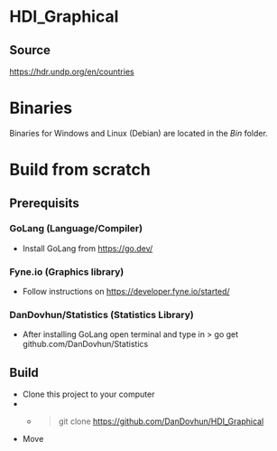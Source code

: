 # HDI_Graphical
## Source 
https://hdr.undp.org/en/countries

# Binaries
Binaries for Windows and Linux (Debian) are located in the *Bin* folder.

# Build from scratch
## Prerequisits
### GoLang (Language/Compiler)
- Install GoLang from https://go.dev/

### Fyne.io (Graphics library)
- Follow instructions on https://developer.fyne.io/started/

### DanDovhun/Statistics (Statistics Library)
- After installing GoLang open terminal and type in > go get github.com/DanDovhun/Statistics

## Build 
- Clone this project to your computer 
- - > git clone https://github.com/DanDovhun/HDI_Graphical
- Move 

